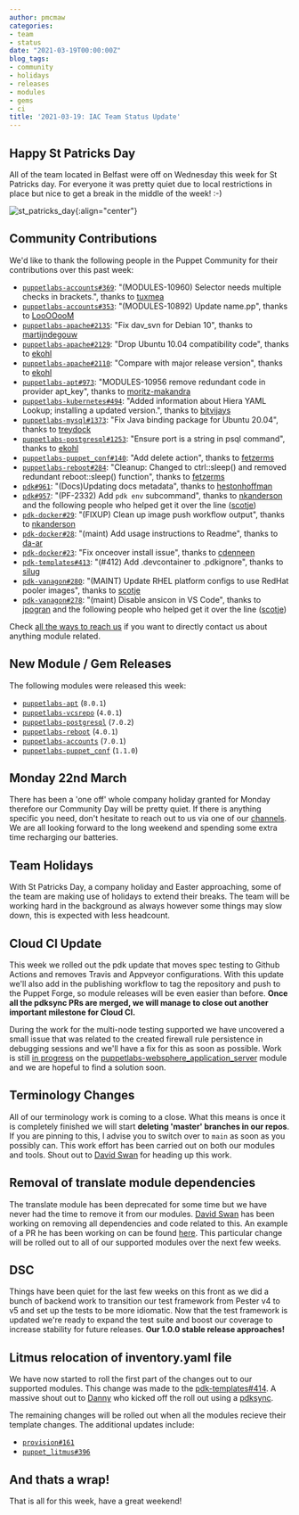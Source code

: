 ```yaml
---
author: pmcmaw
categories:
- team
- status
date: "2021-03-19T00:00:00Z"
blog_tags:
- community
- holidays
- releases
- modules
- gems
- ci
title: '2021-03-19: IAC Team Status Update'
---
```


## Happy St Patricks Day

All of the team located in Belfast were off on Wednesday this week for St Patricks day. For everyone it was pretty quiet due to local restrictions in place but nice to get a break in the middle of the week! :-)

![st_patricks_day](/content-and-tooling-team/assets/2021-03-19-status-update/stp_day.png){:align="center"}

## Community Contributions

We'd like to thank the following people in the Puppet Community for their contributions over this past week:

- [`puppetlabs-accounts#369`][puppetlabs-accounts-pr-369]: "(MODULES-10960) Selector needs multiple checks in brackets.", thanks to [tuxmea][tuxmea]
- [`puppetlabs-accounts#353`][puppetlabs-accounts-pr-353]: "(MODULES-10892) Update name.pp", thanks to [LooOOooM][LooOOooM]
- [`puppetlabs-apache#2135`][puppetlabs-apache-pr-2135]: "Fix dav_svn for Debian 10", thanks to [martijndegouw][martijndegouw]
- [`puppetlabs-apache#2129`][puppetlabs-apache-pr-2129]: "Drop Ubuntu 10.04 compatibility code", thanks to [ekohl][ekohl]
- [`puppetlabs-apache#2110`][puppetlabs-apache-pr-2110]: "Compare with major release version", thanks to [ekohl][ekohl]
- [`puppetlabs-apt#973`][puppetlabs-apt-pr-973]: "MODULES-10956 remove redundant code in provider apt_key", thanks to [moritz-makandra][moritz-makandra]
- [`puppetlabs-kubernetes#494`][puppetlabs-kubernetes-pr-494]: "Added information about Hiera YAML Lookup; installing a updated version.", thanks to [bitvijays][bitvijays]
- [`puppetlabs-mysql#1373`][puppetlabs-mysql-pr-1373]: "Fix Java binding package for Ubuntu 20.04", thanks to [treydock][treydock]
- [`puppetlabs-postgresql#1253`][puppetlabs-postgresql-pr-1253]: "Ensure port is a string in psql command", thanks to [ekohl][ekohl]
- [`puppetlabs-puppet_conf#140`][puppetlabs-puppet_conf-pr-140]: "Add delete action", thanks to [fetzerms][fetzerms]
- [`puppetlabs-reboot#284`][puppetlabs-reboot-pr-284]: "Cleanup: Changed to ctrl::sleep() and removed redundant reboot::sleep() function", thanks to [fetzerms][fetzerms]
- [`pdk#961`][pdk-pr-961]: "(Docs)Updating docs metadata", thanks to [hestonhoffman][hestonhoffman]
- [`pdk#957`][pdk-pr-957]: "(PF-2332) Add `pdk env` subcommand", thanks to [nkanderson][nkanderson] and the following people who helped get it over the line ([scotje][scotje])
- [`pdk-docker#29`][pdk-docker-pr-29]: "(FIXUP) Clean up image push workflow output", thanks to [nkanderson][nkanderson]
- [`pdk-docker#28`][pdk-docker-pr-28]: "(maint) Add usage instructions to Readme", thanks to [da-ar][da-ar]
- [`pdk-docker#23`][pdk-docker-pr-23]: "Fix onceover install issue", thanks to [cdenneen][cdenneen]
- [`pdk-templates#413`][pdk-templates-pr-413]: "(#412) Add .devcontainer to .pdkignore", thanks to [silug][silug]
- [`pdk-vanagon#280`][pdk-vanagon-pr-280]: "(MAINT) Update RHEL platform configs to use RedHat pooler images", thanks to [scotje][scotje]
- [`pdk-vanagon#278`][pdk-vanagon-pr-278]: "(maint) Disable ansicon in VS Code", thanks to [jpogran][jpogran] and the following people who helped get it over the line ([scotje][scotje])

Check [all the ways to reach us](/blog/updates/2021-01-20-reaching-out.md) if you want to directly contact us about anything module related.

## New Module / Gem Releases

The following modules were released this week:

- [`puppetlabs-apt`][puppetlabs-apt] (`8.0.1`)
- [`puppetlabs-vcsrepo`][puppetlabs-vcsrepo] (`4.0.1`)
- [`puppetlabs-postgresql`][puppetlabs-postgresql] (`7.0.2`)
- [`puppetlabs-reboot`][puppetlabs-reboot] (`4.0.1`)
- [`puppetlabs-accounts`][puppetlabs-accounts] (`7.0.1`)
- [`puppetlabs-puppet_conf`][puppetlabs-puppet_conf] (`1.1.0`)

## Monday 22nd March

There has been a 'one off' whole company holiday granted for Monday therefore our Community Day will be pretty quiet. If there is anything specific you need, don't hesitate to reach out to us via one of our [channels](https://puppetlabs.github.io/iac/team/2021/01/20/reaching-out.html). We are all looking forward to the long weekend and spending some extra time recharging our batteries.

## Team Holidays

With St Patricks Day, a company holiday and Easter approaching, some of the team are making use of holidays to extend their breaks.
The team will be working hard in the background as always however some things may slow down, this is expected with less headcount.

## Cloud CI Update

This week we rolled out the pdk update that moves spec testing to Github Actions and removes Travis and Appveyor configurations. With this update we'll also add in the publishing workflow to tag the repository and push to the Puppet Forge, so module releases will be even easier than before. **Once all the pdksync PRs are merged, we will manage to close out another important milestone for Cloud CI.**

During the work for the multi-node testing supported we have uncovered a small issue that was related to the created firewall rule persistence in debugging sessions and we'll have a fix for this as soon as possible. Work is still [in progress](https://github.com/puppetlabs/puppetlabs-websphere_application_server/pull/223) on the [puppetlabs-websphere_application_server][puppetlabs-websphere_application_server] module and we are hopeful to find a solution soon.

## Terminology Changes

All of our terminology work is coming to a close. What this means is once it is completely finished we will start **deleting 'master' branches in our repos**. If you are pinning to this, I advise you to switch over to `main` as soon as you possibly can. This work effort has been carried out on both our modules and tools. Shout out to [David Swan][DavidSwan] for heading up this work.

## Removal of translate module dependencies

The translate module has been deprecated for some time but we have never had the time to remove it from our modules. [David Swan][DavidSwan] has been working on removing all dependencies and code related to this. An example of a PR he has been working on can be found [here](https://github.com/puppetlabs/puppetlabs-accounts/pull/373/files). This particular change will be rolled out to all of our supported modules over the next few weeks.

## DSC

Things have been quiet for the last few weeks on this front as we did a bunch of backend work to transition our test framework from Pester v4 to v5 and set up the tests to be more idiomatic.
Now that the test framework is updated we're ready to expand the test suite and boost our coverage to increase stability for future releases. **Our 1.0.0 stable release approaches!**

## Litmus relocation of inventory.yaml file

We have now started to roll the first part of the changes out to our supported modules. This change was made to the [pdk-templates#414][pdk-templates-pr-414].
A massive shout out to [Danny][Danny] who kicked off the roll out using a [pdksync][pdksync].

The remaining changes will be rolled out when all the modules recieve their template changes. The additional updates include:

- [`provision#161`][provision-pr-161]
- [`puppet_litmus#396`][litmus-pr-396]

## And thats a wrap!

That is all for this week, have a great weekend!

  [puppetlabs-apt]: https://github.com/puppetlabs/puppetlabs-apt
  [puppetlabs-vcsrepo]: https://github.com/puppetlabs/puppetlabs-vcsrepo
  [puppetlabs-postgresql]: https://github.com/puppetlabs/puppetlabs-postgresql
  [puppetlabs-reboot]: https://github.com/puppetlabs/puppetlabs-reboot
  [puppetlabs-accounts]: https://github.com/puppetlabs/puppetlabs-accounts
  [puppetlabs-puppet_conf]: https://github.com/puppetlabs/puppetlabs-puppet_conf
  [puppetlabs-websphere_application_server]: https://github.com/puppetlabs/puppetlabs-websphere_application_server
  [puppetlabs-accounts-pr-369]: https://github.com/puppetlabs/puppetlabs-accounts/pull/369
  [tuxmea]: https://github.com/tuxmea
  [puppetlabs-accounts-pr-353]: https://github.com/puppetlabs/puppetlabs-accounts/pull/353
  [LooOOooM]: https://github.com/LooOOooM
  [puppetlabs-apache-pr-2135]: https://github.com/puppetlabs/puppetlabs-apache/pull/2135
  [martijndegouw]: https://github.com/martijndegouw
  [puppetlabs-apache-pr-2129]: https://github.com/puppetlabs/puppetlabs-apache/pull/2129
  [ekohl]: https://github.com/ekohl
  [puppetlabs-apache-pr-2110]: https://github.com/puppetlabs/puppetlabs-apache/pull/2110
  [puppetlabs-apt-pr-973]: https://github.com/puppetlabs/puppetlabs-apt/pull/973
  [moritz-makandra]: https://github.com/moritz-makandra
  [puppetlabs-kubernetes-pr-494]: https://github.com/puppetlabs/puppetlabs-kubernetes/pull/494
  [bitvijays]: https://github.com/bitvijays
  [puppetlabs-mysql-pr-1373]: https://github.com/puppetlabs/puppetlabs-mysql/pull/1373
  [treydock]: https://github.com/treydock
  [puppetlabs-postgresql-pr-1253]: https://github.com/puppetlabs/puppetlabs-postgresql/pull/1253
  [puppetlabs-puppet_conf-pr-140]: https://github.com/puppetlabs/puppetlabs-puppet_conf/pull/140
  [fetzerms]: https://github.com/fetzerms
  [puppetlabs-reboot-pr-284]: https://github.com/puppetlabs/puppetlabs-reboot/pull/284
  [pdk-pr-961]: https://github.com/puppetlabs/pdk/pull/961
  [hestonhoffman]: https://github.com/hestonhoffman
  [pdk-pr-957]: https://github.com/puppetlabs/pdk/pull/957
  [nkanderson]: https://github.com/nkanderson
  [scotje]: https://github.com/scotje
  [pdk-docker-pr-29]: https://github.com/puppetlabs/pdk-docker/pull/29
  [pdk-docker-pr-28]: https://github.com/puppetlabs/pdk-docker/pull/28
  [da-ar]: https://github.com/da-ar
  [pdk-docker-pr-23]: https://github.com/puppetlabs/pdk-docker/pull/23
  [cdenneen]: https://github.com/cdenneen
  [pdk-templates-pr-413]: https://github.com/puppetlabs/pdk-templates/pull/413
  [pdk-templates-pr-414]: https://github.com/puppetlabs/pdk-templates/pull/414
  [silug]: https://github.com/silug
  [pdk-vanagon-pr-280]: https://github.com/puppetlabs/pdk-vanagon/pull/280
  [pdk-vanagon-pr-278]: https://github.com/puppetlabs/pdk-vanagon/pull/278
  [jpogran]: https://github.com/jpogran
  [provision-pr-161]: https://github.com/puppetlabs/provision/pull/161
  [litmus-pr-396]: https://github.com/puppetlabs/puppet_litmus/pull/396

  [Adrian]:             https://github.com/adrianiurca
  [Ben]:                https://github.com/binford2k
  [Ciaran]:             https://github.com/sanfrancrisko
  [Daiana]:             https://github.com/daianamezdrea
  [Danny]:              https://github.com/carabasdaniel
  [DavidSchmitt]:       https://github.com/DavidS
  [DavidSwan]:          https://github.com/david22swan
  [Disha]:              https://github.com/Disha-maker
  [Lore]:               https://github.com/lionce
  [Michael]:            https://github.com/michaeltlombardi
  [Paula]:              https://github.com/pmcmaw
  [Sheena]:             https://github.com/sheenaajay
  [Supported Modules]:  https://puppetlabs.github.io/iac/modules/
  [Tools]:              https://puppetlabs.github.io/iac/tools/
  [pdksync]:            https://github.com/puppetlabs/pdksync/
